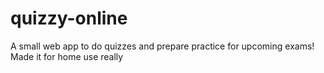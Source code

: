 # quizzy-online

A small web app to do quizzes and prepare practice for upcoming exams! Made it for home use really